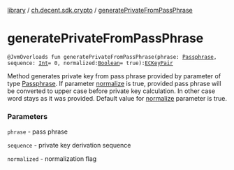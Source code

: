 [library](../index.md) / [ch.decent.sdk.crypto](index.md) / [generatePrivateFromPassPhrase](./generate-private-from-pass-phrase.md)

# generatePrivateFromPassPhrase

`@JvmOverloads fun generatePrivateFromPassPhrase(phrase: `[`Passphrase`](-passphrase/index.md)`, sequence: `[`Int`](https://kotlinlang.org/api/latest/jvm/stdlib/kotlin/-int/index.html)` = 0, normalized: `[`Boolean`](https://kotlinlang.org/api/latest/jvm/stdlib/kotlin/-boolean/index.html)` = true): `[`ECKeyPair`](-e-c-key-pair/index.md)

Method generates private key from pass phrase provided by parameter of type [Passphrase](-passphrase/index.md). If parameter [normalize](https://kotlinlang.org/api/latest/jvm/stdlib/kotlin.io/java.io.-file/normalize.html) is true, provided pass phrase will be
converted to upper case before private key calculation. In other case word stays as it was provided. Default value for [normalize](https://kotlinlang.org/api/latest/jvm/stdlib/kotlin.io/java.io.-file/normalize.html) parameter is true.

### Parameters

`phrase` - pass phrase

`sequence` - private key derivation sequence

`normalized` - normalization flag